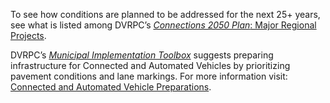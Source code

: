 To see how conditions are planned to be addressed for the next 25+ years, see what is listed among DVRPC’s [_Connections 2050 Plan_: Major Regional Projects](https://www.dvrpc.org/webmaps/mrp2050/).

DVRPC’s [_Municipal Implementation Toolbox_](https://www.dvrpc.org/Plan/MIT/) suggests preparing infrastructure for Connected and Automated Vehicles by prioritizing pavement conditions and lane markings. For more information visit: [Connected and Automated Vehicle Preparations](https://www.dvrpc.org/Plan/MIT/connectedandautomatedvehiclepreparations).